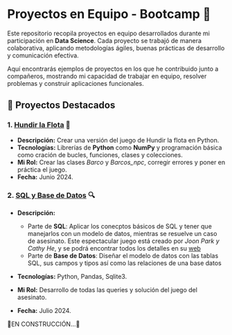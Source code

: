 # Proyectos en Equipo - Bootcamp 🚀

Este repositorio recopila proyectos en equipo desarrollados durante mi participación en **Data Science**. Cada proyecto se trabajó de manera colaborativa, aplicando metodologías ágiles, buenas prácticas de desarrollo y comunicación efectiva.

Aquí encontrarás ejemplos de proyectos en los que he contribuido junto a compañeros, mostrando mi capacidad de trabajar en equipo, resolver problemas y construir aplicaciones funcionales.

## 📝 Proyectos Destacados

### 1. **[Hundir la Flota](Hundir_la_flota)** 🚢
- **Descripción:** Crear una versión del juego de Hundir la flota en Python.
- **Tecnologías:** Librerías de **Python** como **NumPy** y programación básica como cración de bucles, funciones, clases y colecciones.
- **Mi Rol:** Crear las clases *Barco* y *Barcos_npc*, corregir errores y poner en práctica el juego.
- **Fecha:** Junio 2024.

### 2. **[SQL y Base de Datos](SQL_DDBB) 🔍**
- **Descripción:**

    - Parte de **SQL**: Aplicar los conecptos básicos de SQL y tener que manejarlos con un modelo de datos, mientras se resuelve un caso de asesinato.  Este espectacular juego está creado por *Joon Park y Cathy He*, y se podrá encontrar todos los detalles en su [web](https://mystery.knightlab.com/)
    - Parte de **Base de Datos**: Diseñar el modelo de datos con las tablas SQL, sus campos y tipos así como las relaciones de una base datos
      
- **Tecnologías:** Python, Pandas, Sqlite3.
- **Mi Rol:** Desarrollo de todas las queries y solución del juego del asesinato.
- **Fecha:** Julio 2024.

🚧EN CONSTRUCCIÓN...🚧
